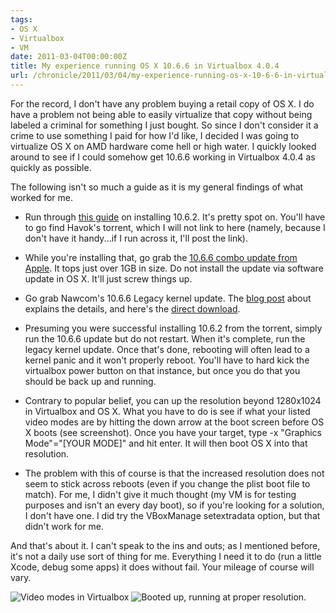 ```yaml
---
tags:
- OS X
- Virtualbox
- VM
date: 2011-03-04T00:00:00Z
title: My experience running OS X 10.6.6 in Virtualbox 4.0.4
url: /chronicle/2011/03/04/my-experience-running-os-x-10-6-6-in-virtualbox-4-0-4/
---
```


For the record, I don't have any problem buying a retail copy of OS X.  I do have a problem not being able to easily virtualize that copy without being labeled a criminal for something I just bought. So since I don't consider it a crime to use something I paid for how I'd like, I decided I was going to virtualize OS X on AMD hardware come hell or high water.  I quickly looked around to see if I could somehow get 10.6.6 working in Virtualbox 4.0.4 as quickly as possible.

The following isn't so much a guide as it is my general findings of what worked for me.

* Run through <a href="http://tek411.blogspot.com/2010/06/osx-in-virtual-box-hackintoshed-vm.html">this guide</a> on installing 10.6.2.  It's pretty spot on.  You'll have to go find Havok's torrent, which I will not link to here (namely, because I don't have it handy...if I run across it, I'll post the link).

* While you're installing that, go grab the <a  href="http://support.apple.com/kb/dl1349">10.6.6 combo update from Apple</a>. It tops just over 1GB in size.  Do not install the update via software update in OS X.  It'll just screw things up.

* Go grab Nawcom's 10.6.6 Legacy kernel update. The <a href="http://blog.nawcom.com/?p=538#more-538">blog post</a> about explains the details, and here's the <a href="http://dl.nawcom.com/Kernels/10.6.0/legacy_kernel-10.6.0.pkg.zip">direct download</a>.

* Presuming you were successful installing 10.6.2 from the torrent, simply run the 10.6.6 update but do not restart.  When it's complete, run the legacy kernel update.  Once that's done, rebooting will often lead to a kernel panic and it won't properly reboot.  You'll have to hard kick the virtualbox power button on that instance, but once you do that you should be back up and running.

* Contrary to popular belief, you can up the resolution beyond 1280x1024 in Virtualbox and OS X.  What you have to do is see if what your listed video modes are by hitting the down arrow at the boot screen before OS X boots (see screenshot).  Once you have your target, type -x "Graphics Mode"="[YOUR MODE]" and hit enter.  It will then boot OS X into that resolution.

* The problem with this of course is that the increased resolution does not seem to stick across reboots (even if you change the plist boot file to match).  For me, I didn't give it much thought (my VM is for testing purposes and isn't an every day boot), so if you're looking for a solution, I don't have one.  I did try the VBoxManage setextradata option, but that didn't work for me.

And that's about it.  I can't speak to the ins and outs; as I mentioned before, it's not a daily use sort of thing for me.  Everything I need it to do (run a little Xcode, debug some apps) it does without fail.  Your mileage of course will vary.

<img src="https://storage.googleapis.com/jdr-public-imgs/blog-archive/2011/03/screenshot-20110304-videomodes.png" alt="Video modes in Virtualbox">

<img src="https://storage.googleapis.com/jdr-public-imgs/blog-archive/2011/03/screenshot-20110304-videomodebooted.png" alt="Booted up, running at proper resolution.">
